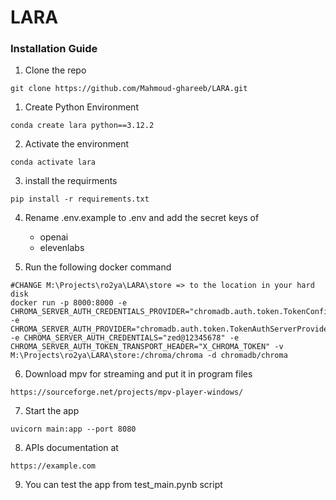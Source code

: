 # LARA

### Installation Guide

1. Clone the repo
```shell
git clone https://github.com/Mahmoud-ghareeb/LARA.git
``` 

1. Create Python Environment
```shell
conda create lara python==3.12.2
```

2. Activate the environment
```shell
conda activate lara
```

3. install the requirments
```shell
pip install -r requirements.txt
```

4. Rename .env.example to .env and add the secret keys of 
    - openai
    - elevenlabs


5. Run the following docker command

```shell
#CHANGE M:\Projects\ro2ya\LARA\store => to the location in your hard disk
docker run -p 8000:8000 -e CHROMA_SERVER_AUTH_CREDENTIALS_PROVIDER="chromadb.auth.token.TokenConfigServerAuthCredentialsProvider" -e CHROMA_SERVER_AUTH_PROVIDER="chromadb.auth.token.TokenAuthServerProvider" -e CHROMA_SERVER_AUTH_CREDENTIALS="zed@12345678" -e CHROMA_SERVER_AUTH_TOKEN_TRANSPORT_HEADER="X_CHROMA_TOKEN" -v M:\Projects\ro2ya\LARA\store:/chroma/chroma -d chromadb/chroma
```

6. Download mpv for streaming and put it in program files
```shell
https://sourceforge.net/projects/mpv-player-windows/
```

7. Start the app
```shell
uvicorn main:app --port 8080
```

8. APIs documentation at 
``` shell
https://example.com
```

9. You can test the app from test_main.pynb script


